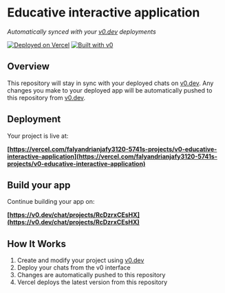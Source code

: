# Educative interactive application

*Automatically synced with your [v0.dev](https://v0.dev) deployments*

[![Deployed on Vercel](https://img.shields.io/badge/Deployed%20on-Vercel-black?style=for-the-badge&logo=vercel)](https://vercel.com/falyandrianjafy3120-5741s-projects/v0-educative-interactive-application)
[![Built with v0](https://img.shields.io/badge/Built%20with-v0.dev-black?style=for-the-badge)](https://v0.dev/chat/projects/RcDzrxCEsHX)

## Overview

This repository will stay in sync with your deployed chats on [v0.dev](https://v0.dev).
Any changes you make to your deployed app will be automatically pushed to this repository from [v0.dev](https://v0.dev).

## Deployment

Your project is live at:

**[https://vercel.com/falyandrianjafy3120-5741s-projects/v0-educative-interactive-application](https://vercel.com/falyandrianjafy3120-5741s-projects/v0-educative-interactive-application)**

## Build your app

Continue building your app on:

**[https://v0.dev/chat/projects/RcDzrxCEsHX](https://v0.dev/chat/projects/RcDzrxCEsHX)**

## How It Works

1. Create and modify your project using [v0.dev](https://v0.dev)
2. Deploy your chats from the v0 interface
3. Changes are automatically pushed to this repository
4. Vercel deploys the latest version from this repository